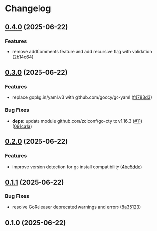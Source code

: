 # Changelog

## [0.4.0](https://github.com/tomoya-namekawa/terraform-file-organize/compare/v0.3.0...v0.4.0) (2025-06-22)


### Features

* remove addComments feature and add recursive flag with validation ([2b14c64](https://github.com/tomoya-namekawa/terraform-file-organize/commit/2b14c643149933201c8f32b43e202626be9fe3ca))

## [0.3.0](https://github.com/tomoya-namekawa/terraform-file-organize/compare/v0.2.0...v0.3.0) (2025-06-22)


### Features

* replace gopkg.in/yaml.v3 with github.com/goccy/go-yaml ([f4783d3](https://github.com/tomoya-namekawa/terraform-file-organize/commit/f4783d378daee297956e60b619c21a2cb5fa2455))


### Bug Fixes

* **deps:** update module github.com/zclconf/go-cty to v1.16.3 ([#11](https://github.com/tomoya-namekawa/terraform-file-organize/issues/11)) ([091ca1a](https://github.com/tomoya-namekawa/terraform-file-organize/commit/091ca1a8a05138bac5c37f3e24e7d2c024391198))

## [0.2.0](https://github.com/tomoya-namekawa/terraform-file-organize/compare/v0.1.1...v0.2.0) (2025-06-22)


### Features

* improve version detection for go install compatibility ([4be5dde](https://github.com/tomoya-namekawa/terraform-file-organize/commit/4be5dde80c200a575e65d90bfc60c2a4b35ed872))

## [0.1.1](https://github.com/tomoya-namekawa/terraform-file-organize/compare/v0.1.0...v0.1.1) (2025-06-22)


### Bug Fixes

* resolve GoReleaser deprecated warnings and errors ([8a35123](https://github.com/tomoya-namekawa/terraform-file-organize/commit/8a35123c00b1e59553df4b517f47d60f0c39fc06))

## 0.1.0 (2025-06-22)
